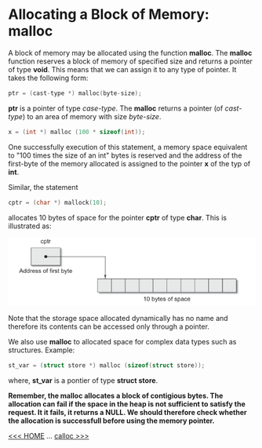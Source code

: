 # Allocating a Block of Memory: malloc

A block of memory may be allocated using the function **malloc**. The **malloc** function reserves a block of memory of specified size and returns a pointer of type **void**. This means that we can assign it to any type of pointer. It takes the following form:

```c
ptr = (cast-type *) malloc(byte-size);
```

**ptr** is a pointer of type *case-type*. The **malloc** returns a pointer (of *cast-type*) to an area of memory with size *byte-size*.

```c
x = (int *) malloc (100 * sizeof(int));
```

One successfully execution of this statement, a memory space equivalent to "100 times the size of an int" bytes is reserved and the address of the first-byte of the memory allocated is assigned to the pointer **x** of the typ of **int**.

Similar, the statement

```c
cptr = (char *) mallock(10);
```

allocates 10 bytes of space for the pointer **cptr** of type **char**. This is illustrated as:

![memory-allocation-2](asset/memory-allocation-2.png)

Note that the storage space allocated dynamically has no name and therefore its contents can be accessed only through a pointer.

We also use **malloc** to allocated space for complex data types such as structures. Example:

```c
st_var = (struct store *) malloc (sizeof(struct store));
```

where, **st_var** is a pontier of type **struct store**.

**Remember, the **malloc** allocates a block of contigious bytes. The allocation can fail if the space in the heap is not sufficient to satisfy the request. It it fails, it returns a NULL. We should therefore check whether the allocation is successfull before using the memory pointer.**

[<<< HOME](README.md) ... [calloc >>>](102-allocaing-multiple-block-of-memory-calloc.md)